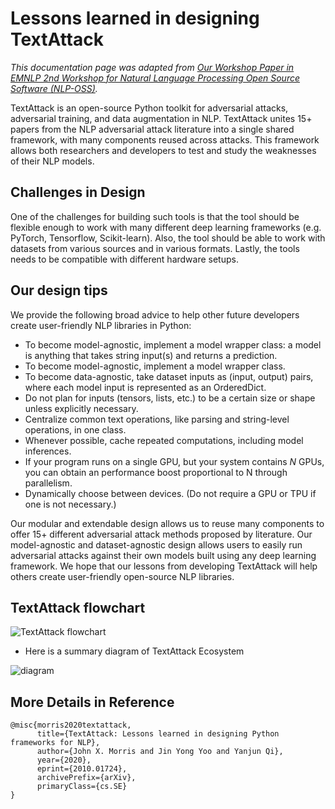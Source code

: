 Lessons learned in designing TextAttack
=========================================


*This documentation page was adapted from [Our Workshop Paper in EMNLP 2nd Workshop for Natural Language Processing Open Source Software (NLP-OSS)](https://arxiv.org/abs/2010.01724).*


TextAttack is an open-source Python toolkit for adversarial attacks, adversarial training, and data augmentation in NLP. TextAttack unites 15+ papers from the NLP adversarial attack literature into a single shared framework, with many components reused across attacks. This framework allows both researchers and developers to test and study the weaknesses of their NLP models. 

## Challenges in Design


One of the challenges for building such tools is that the tool should be flexible enough to work with many different deep learning frameworks (e.g. PyTorch, Tensorflow, Scikit-learn). Also, the tool should be able to work with datasets from various sources and in various formats. Lastly, the tools needs to be compatible with different hardware setups. 


## Our design tips 

We provide the following broad advice to help other future developers create user-friendly NLP libraries in Python:
- To become model-agnostic, implement a model wrapper class: a model is anything that takes string input(s) and returns a prediction.
- To become model-agnostic, implement a model wrapper class.
- To become data-agnostic, take dataset inputs as (input, output) pairs, where each model input is represented as an OrderedDict.
- Do not plan for inputs (tensors, lists, etc.) to be a certain size or shape unless explicitly necessary.
- Centralize common text operations, like parsing and string-level operations, in one class.
- Whenever possible, cache repeated computations, including model inferences.
- If your program runs on a single GPU, but your system contains $N$ GPUs, you can obtain an performance boost proportional to N through parallelism.
- Dynamically choose between devices. (Do not require a GPU or TPU if one is not necessary.)


 Our modular and extendable design allows us to reuse many components to offer 15+ different adversarial attack methods proposed by literature. Our model-agnostic and dataset-agnostic design allows users to easily run adversarial attacks against their own models built using any deep learning framework. We hope that our lessons from developing TextAttack will help others create user-friendly open-source NLP libraries.


## TextAttack flowchart

![TextAttack flowchart](/_static/imgs/intro/textattack_components.png)


+ Here is a summary diagram of TextAttack Ecosystem

![diagram](/_static/imgs/intro/textattack_ecosystem.png)



## More Details in Reference

```
@misc{morris2020textattack,
      title={TextAttack: Lessons learned in designing Python frameworks for NLP}, 
      author={John X. Morris and Jin Yong Yoo and Yanjun Qi},
      year={2020},
      eprint={2010.01724},
      archivePrefix={arXiv},
      primaryClass={cs.SE}
}
```

